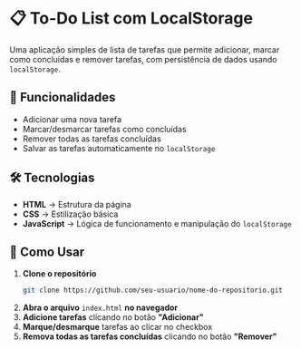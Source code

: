 # 📋 To-Do List com LocalStorage  

Uma aplicação simples de lista de tarefas que permite adicionar, marcar como concluídas e remover tarefas, com persistência de dados usando `localStorage`.  

## 🚀 Funcionalidades  

- Adicionar uma nova tarefa  
- Marcar/desmarcar tarefas como concluídas  
- Remover todas as tarefas concluídas  
- Salvar as tarefas automaticamente no `localStorage`  

## 🛠️ Tecnologias  

- **HTML** → Estrutura da página  
- **CSS** → Estilização básica  
- **JavaScript** → Lógica de funcionamento e manipulação do `localStorage`  

## 📌 Como Usar  

1. **Clone o repositório**  
   ```sh
   git clone https://github.com/seu-usuario/nome-do-repositorio.git
2. **Abra o arquivo** `index.html` **no navegador**
3. **Adicione tarefas** clicando no botão **"Adicionar"**
4. **Marque/desmarque** tarefas ao clicar no checkbox
5. **Remova todas as tarefas concluídas** clicando no botão **"Remover"**
